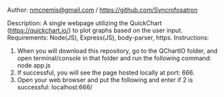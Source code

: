 Author: nmcnemis@gmail.com / https://github.com/Syncrofosatron

Description: A single webpage utilizing the QuickChart (https://quickchart.io/) to plot graphs based on the user input.
Requirements: Node(JS), Express(JS), body-parser, https.
Instructions:
1. When you will download this repository, go to the QChartIO folder, and open terminal/console in that folder and run the following command: node app.js
2. If successful, you will see the page hosted locally at port: 666.
3. Open your web browser and put the following and enter if 2 is successful: localhost:666/
